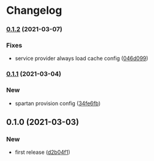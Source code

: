 # Changelog
### [0.1.2](https://github.com/spartan/cache/compare/v0.1.1...v0.1.2) (2021-03-07)


### Fixes

* service provider always load cache config ([046d099](https://github.com/spartan/cache/commit/046d099aa4d32f78e97e1b54caeacbe7869b6bc1))

### [0.1.1](https://github.com/spartan/cache/compare/v0.1.0...v0.1.1) (2021-03-04)


### New

* spartan provision config ([34fe6fb](https://github.com/spartan/cache/commit/34fe6fb9bde545dfdb25b0e58ad7a50748e229df))

## 0.1.0 (2021-03-03)


### New

* first release ([d2b04f1](https://github.com/spartan/cache/commit/d2b04f1e6a69fc04c6809d1f7e5c7df585685a87))

